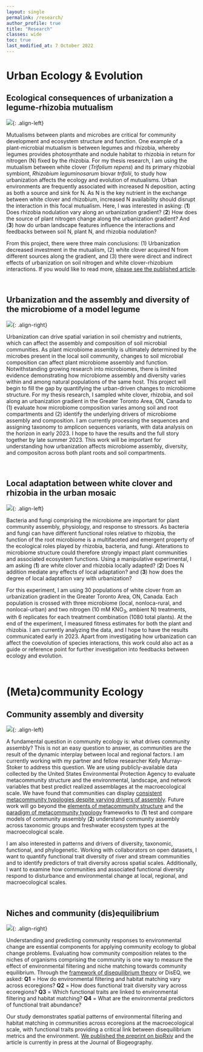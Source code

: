 ```yaml
---
layout: single
permalink: /research/
author_profile: true
title: "Research"
classes: wide
toc: true
last_modified_at: 7 October 2022
---
```


# Urban Ecology & Evolution

## Ecological consequences of urbanization a legume-rhizobia mutualism

![](../assets/images/clover_lab_2018.jpg){: .align-left} 

Mutualisms between plants and microbes are critical for community development and ecosystem structure and function. One example of a plant-microbial mutualism is between legumes and rhizobia, whereby legumes provides photosynthate and nodule habitat to rhizobia in return for nitrogen (N) fixed by the rhizobia. For my thesis research, I am using the mutualism between white clover (_Trifolium repens_) and its primary rhizobial symbiont, _Rhizobium leguminosarum_ biovar _trifolii_, to study how urbanization affects the ecology and evolution of mutualisms. Urban environments are frequently associated with increased N deposition, acting as both a source and sink for N. As N is the key nutrient in the exchange between white clover and rhizobium, increased N availability should disrupt the interaction in this focal mutualism. Here, I was interested in asking: (**1**) Does rhizobia nodulation vary along an urbanization gradient? (**2**) How does the source of plant nitrogen change along the urbanization gradient? And (**3**) how do urban landscape features influence the interactions and feedbacks between soil N, plant N, and rhizobia nodulation?

From this project, there were three main conclusions: (1) Urbanization decreased investment in the mutualism, (2) white clover acquired N from different sources along the gradient, and (3) there were direct and indirect effects of urbanization on soil nitrogen and white clover-rhizobium interactions. If you would like to read more, [please see the published article](https://onlinelibrary.wiley.com/doi/full/10.1111/oik.08341).

<br/>

## Urbanization and the assembly and diversity of the microbiome of a model legume

![](../assets/images/clover_flower_2021.jpeg){: .align-right} 

Urbanization can drive spatial variation in soil chemistry and nutrients, which can affect the assembly and composition of soil microbial communities. As plant microbiome assembly is ultimately determined by the microbes present in the local soil community, changes to soil microbial composition can affect plant microbiome assembly and function. Notwithstanding growing research into microbiomes, there is limited evidence demonstrating how microbiome assembly and diversity varies within and among natural populations of the same host. This project will begin to fill the gap by quantifying the urban-driven changes to microbiome structure. For my thesis research, I sampled white clover, rhizobia, and soil along an urbanization gradient in the Greater Toronto Area, ON, Canada to (1) evaluate how microbiome composition varies among soil and root compartments and (2) identify the underlying drivers of microbiome assembly and composition. I am currently processing the sequences and assigning taxonomy to amplicon sequences variants, with data analysis on the horizon in early 2023. I hope to have the results and the full story together by late summer 2023. This work will be important for understanding how urbanization affects microbiome assembly, diversity, and compositon across both plant roots and soil compartments.

<br/>

## Local adaptation between white clover and rhizobia in the urban mosaic

![](../assets/images/local_adaptation_plot.jpeg){: .align-left} 

Bacteria and fungi comprising the microbiome are important for plant community assembly, physiology, and response to stressors. As bacteria and fungi can have different functional roles relative to rhizobia, the function of the root microbiome is a multifaceted and emergent property of the ecological roles played by rhizobia, bacteria, and fungi. Alterations to microbiome structure could therefore strongly impact plant communities and associated ecosystem functions. Using a manipulative experimental, I am asking (**1**) are white clover and rhizobia locally adapted? (**2**) Does N addition mediate any effects of local adaptation? and (**3**) how does the degree of local adaptation vary with urbanization?

For this experiment, I am using 30 populations of white clover from an urbanization gradient in the Greater Toronto Area, ON, Canada. Each population is crossed with three microbiome (local, nonloca-rural, and nonlocal-urban) and two nitrogen (10 mM KNO<sub>3</sub>, ambient N) treatments, with 6 replicates for each treatment combination (1080 total plants). At the end of the experiment, I measured fitness estimates for both the plant and rhizobia. I am currently analyzing the data, and I hope to have the results communicated early in 2023. Apart from investigating how urbanization can affect the coevolution of species interactions, this work could also act as a guide or reference point for further investigation into feedbacks between ecology and evolution.

<br/>

# (Meta)community Ecology

## Community assembly and diversity

![](../assets/images/stream_HE1_riffle.jpg){: .align-left} 

A fundamental question in community ecology is: what drives community assembly? This is not an easy question to answer, as communities are the result of the dynamic interplay between local and regional factors. I am currently working with my partner and fellow researcher Kelly Murray-Stoker to address this question. We are using publicly-available data collected by the United States Environmental Protection Agency to evaluate metacommunity structure and the environmental, landscape, and network variables that best predict realized assemblages at the macroecological scale. We have found that communities can display [consistent metacommunity typologies despite varying drivers of assembly](https://besjournals.onlinelibrary.wiley.com/doi/full/10.1111/1365-2656.13220). Future work will go beyond the [elements of metacommunity structure](https://onlinelibrary.wiley.com/doi/full/10.1034/j.1600-0706.2002.970210.x) and the [paradigm of metacommunity typology](https://onlinelibrary.wiley.com/doi/full/10.1111/j.1461-0248.2004.00608.x) frameworks to (**1**) test and compare models of community assembly (**2**) understand community assembly across taxonomic groups and freshwater ecosystem types at the macroecological scale.  

I am also interested in patterns and drivers of diversity, taxonomic, functional, and phylogenetic. Working with collaborators on open datasets, I want to quantify functional trait diversity of river and stream communities and to identify predictors of trait diversity across spatial scales. Additionally, I want to examine how communities and associated functional diversity respond to disturbance and environmental change at local, regional, and macroecological scales.

<br/>
 
## Niches and community (dis)equilibrium

![](../assets/images/stream_HE1_run.jpg){: .align-right}

Understanding and predicting community responses to environmental change are essential components for applying community ecology to global change problems. Evaluating how community composition relates to the niches of organisms comprising the community is one way to measure the effect of environmental filtering and niche matching towards community equilibrium. Through the [framework of disequilibrium theory](https://esajournals.onlinelibrary.wiley.com/doi/full/10.1890/14-0589.1) or DisEQ, we asked:
**Q1** = How do environmental filtering and habitat matching vary across ecoregions?
**Q2** = How does functional trait diversity vary across ecoregions?
**Q3** = Which functional traits are linked to environmental filtering and habitat matching?
**Q4** = What are the environmental predictors of functional trait abundance?

Our study demonstrates spatial patterns of environmental filtering and habitat matching in communities across ecoregions at the macroecological scale, with functional traits providing a critical link between disequilibrium metrics and the environment. [We published the preprint on bioRxiv](https://www.biorxiv.org/content/10.1101/2022.04.09.487317v2.abstract) and the article is currently in press at the Journal of Biogeography.
